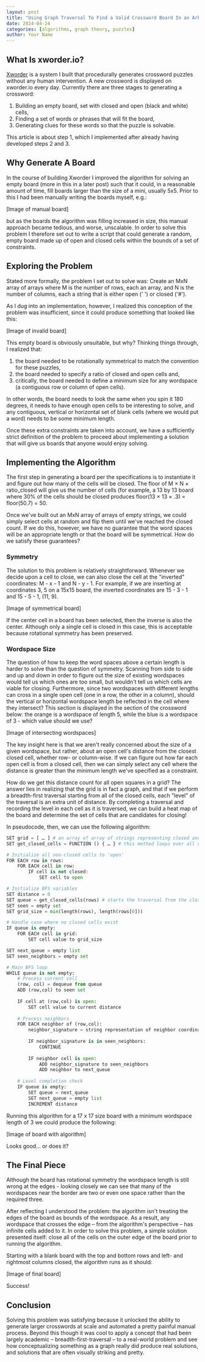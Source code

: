```yaml
---
layout: post
title: "Using Graph Traversal To Find a Valid Crossword Board In an Arbitrary Grid"
date: 2024-04-24
categories: [algorithms, graph theory, puzzles]
author: Your Name
---
```


## What Is xworder.io?

[Xworder](http://xworder.io) is a system I built that procedurally generates crossword puzzles without any human intervention. A new crossword is displayed on xworder.io every day. Currently there are three stages to generating a crossword:

1. Building an empty board, set with closed and open (black and white) cells,
2. Finding a set of words or phrases that will fit the board,
3. Generating clues for these words so that the puzzle is solvable.

This article is about step 1, which I implemented after already having developed steps 2 and 3.

## Why Generate A Board

In the course of building Xworder I improved the algorithm for solving an empty board (more in this in a later post) such that it could, in a reasonable amount of time, fill boards larger than the size of a mini, usually 5x5. Prior to this I had been manually writing the boards myself, e.g.:

[Image of manual board]

but as the boards the algorithm was filling increased in size, this manual approach became tedious, and worse, unscalable. In order to solve this problem I therefore set out to write a script that could generate a random, empty board made up of open and closed cells within the bounds of a set of constraints.

## Exploring the Problem

Stated more formally, the problem I set out to solve was: Create an MxN array of arrays where M is the number of rows, each an array, and N is the number of columns, each a string that is either open (' ') or closed ('#').

As I dug into an implementation, however, I realized this conception of the problem was insufficient, since it could produce something that looked like this:

[Image of invalid board]

This empty board is obviously unsuitable, but why? Thinking things through, I realized that:

1. the board needed to be rotationally symmetrical to match the convention for these puzzles,
2. the board needed to specify a ratio of closed and open cells and,
3. critically, the board needed to define a minimum size for any wordspace (a contiguous row or column of open cells).

In other words, the board needs to look the same when you spin it 180 degrees, it needs to have enough open cells to be interesting to solve, and any contiguous, vertical or horizontal set of blank cells (where we would put a word) needs to be some minimum length.

Once these extra constraints are taken into account, we have a sufficiently strict definition of the problem to proceed about implementing a solution that will give us boards that anyone would enjoy solving.

## Implementing the Algorithm

The first step in generating a board per the specifications is to instantiate it and figure out how many of the cells will be closed. The floor of M × N × ratio_closed will give us the number of cells (for example, a 13 by 13 board where 30% of the cells should be closed produces floor(13 × 13 × .3) = floor(50.7) = 50.

Once we've built out an MxN array of arrays of empty strings, we could simply select cells at random and flip them until we've reached the closed count. If we do this, however, we have no guarantee that the word spaces will be an appropriate length or that the board will be symmetrical. How do we satisfy these guarantees?

### Symmetry

The solution to this problem is relatively straightforward. Whenever we decide upon a cell to close, we can also close the cell at the "inverted" coordinates: M - x - 1 and N - y - 1. For example, if we are inserting at coordinates 3, 5 on a 15x15 board, the inverted coordinates are 15 - 3 - 1 and 15 - 5 - 1, (11, 9).

[Image of symmetrical board]

If the center cell in a board has been selected, then the inverse is also the center. Although only a single cell is closed in this case, this is acceptable because rotational symmetry has been preserved.

### Wordspace Size

The question of how to keep the word spaces above a certain length is harder to solve than the question of symmetry. Scanning from side to side and up and down in order to figure out the size of existing wordspaces would tell us which ones are too small, but wouldn't tell us which cells are viable for closing. Furthermore, since two wordspaces with different lengths can cross in a single open cell (one in a row, the other in a column), should the vertical or horizontal wordspace length be reflected in the cell where they intersect? This section is displayed in the section of the crossword below: the orange is a wordspace of length 5, while the blue is a wordspace of 3 - which value should we use?

[Image of intersecting wordspaces]

The key insight here is that we aren't really concerned about the size of a given wordspace, but rather, about an open cell's distance from the closest closed cell, whether row- or column-wise. If we can figure out how far each open cell is from a closed cell, then we can simply select any cell where the distance is greater than the minimum length we've specified as a constraint.

How do we get this distance count for all open squares in a grid? The answer lies in realizing that the grid is in fact a graph, and that if we perform a breadth-first traversal starting from all of the closed cells, each "level" of the traversal is an extra unit of distance. By completing a traversal and recording the level in each cell as it is traversed, we can build a heat map of the board and determine the set of cells that are candidates for closing!

In pseudocode, then, we can use the following algorithm:

```python
SET grid = [ … ] # an array of array of strings representing closed and open cells
SET get_closed_cells = FUNCTION () { … } # this method loops over all of the cells and collects the coordinates of closed cells

# Initialize all non-closed cells to 'open'
FOR EACH row in rows:
    FOR EACH cell in row:
        IF cell is not closed:
            SET cell to open

# Initialize BFS variables
SET distance = 0
SET queue = get_closed_cells(rows) # starts the traversal from the closed cells
SET seen = empty set
SET grid_size = min(length(rows), length(rows[0]))

# Handle case where no closed cells exist
IF queue is empty:
    FOR EACH cell in grid:
        SET cell value to grid_size

SET next_queue = empty list
SET seen_neighbors = empty set

# Main BFS loop
WHILE queue is not empty:
    # Process current cell
    (row, col) = dequeue from queue
    ADD (row,col) to seen set
    
    IF cell at (row,col) is open:
        SET cell value to current distance
    
    # Process neighbors
    FOR EACH neighbor of (row,col):
        neighbor_signature = string representation of neighbor coordinates
        
        IF neighbor_signature is in seen_neighbors:
            CONTINUE
        
        IF neighbor cell is open:
            ADD neighbor_signature to seen_neighbors
            ADD neighbor to next_queue
    
    # Level completion check
    IF queue is empty:
        SET queue = next_queue
        SET next_queue = empty list
        INCREMENT distance
```

Running this algorithm for a 17 x 17 size board with a minimum wordspace length of 3 we could produce the following:

[Image of board with algorithm]

Looks good… or does it?

## The Final Piece

Although the board has rotational symmetry the wordspace length is still wrong at the edges - looking closely we can see that many of the wordspaces near the border are two or even one space rather than the required three.

After reflecting I understood the problem: the algorithm isn't treating the edges of the board as bounds of the wordspace. As a result, any wordspace that crosses the edge – from the algorithm's perspective – has infinite cells added to it. In order to solve this problem, a simple solution presented itself: close all of the cells on the outer edge of the board prior to running the algorithm.

Starting with a blank board with the top and bottom rows and left- and rightmost columns closed, the algorithm runs as it should:

[Image of final board]

Success!

## Conclusion

Solving this problem was satisfying because it unlocked the ability to generate larger crosswords at scale and automated a pretty painful manual process. Beyond this though it was cool to apply a concept that had been largely academic – breadth-first-traversal – to a real-world problem and see how conceptualizing something as a graph really did produce real solutions, and solutions that are often visually striking and pretty.


